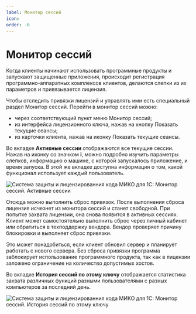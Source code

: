 ```yaml
---
label: Монитор сессий
icon: 
order: -6
---
```

# Монитор сессий
Когда клиенты начинают использовать программные продукты и запускают защищенные приложения, происходит регистрация программно-аппаратных комплексов клиентов, делаются слепки из их параметров и привязывается лицензия.

Чтобы отследить привязки лицензий и управлять ими есть специальный раздел Монитор сессий.
Перейти в монитор сессий можно:
- через соответствующий пункт меню Монитор сессий;
- из интерфейса лицензионного ключа, нажав на кнопку Показать текущие сеансы;
- из карточки клиента, нажав на иконку Показать текущие сеансы.

Во вкладке **Активные сессии** отображаются все текущие сессии. Нажав на иконку со значком **i**, можно подробно изучить параметры слепков, информацию о машине, с которой запускалось приложение, и время запуска. В этой же вкладке доступна информация о том, какой функционал использует каждый пользователь.

<img class="miko-shadow img-zoomable"  
src="/assets/vendor-cabinet/session/session_1.png"
data-original="/assets/vendor-cabinet/session/session_1.png"
srcset="/assets/vendor-cabinet/session/session_1_prev.png 1x, /assets/vendor-cabinet/session/session_1.png 2x"
alt="Система защиты и лицензированния кода МИКО для 1С: Монитор сессий. Активные сессии"
/>

Отсюда можно выполнить сброс привязок. После выполнения сброса лицензия исчезнет из монитора сессий и станет свободной. При попытке захвата лицензии, она снова появится в активных сессиях.
Клиент может самостоятельно выполнить сброс через личный кабинет или обратиться в техподдержку вендора. Вендор проверяет причину блокировки и выполняет сброс привязки.

Это может понадобиться, если клиент обновил сервер и планирует работать с нового сервера. Без сброса привязки программа заблокирует использование программного продукта, так как в лицензии заложено ограничение на количество допустимых хостов.

Во вкладке **История сессий по этому ключу** отображается статистика захвата различных функций разными пользователями с разных компьютеров за последний день.

<img class="miko-shadow img-zoomable"  
src="/assets/vendor-cabinet/session/session_2.png"
data-original="/assets/vendor-cabinet/session/session_2.png"
srcset="/assets/vendor-cabinet/session/session_2_prev.png 1x, /assets/vendor-cabinet/session/session_2.png 2x"
alt="Система защиты и лицензированния кода МИКО для 1С: Монитор сессий. История сессий по этому ключу"
/>